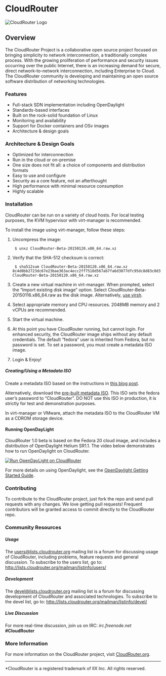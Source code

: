 # CloudRouter

![CloudRouter Logo](http://cloudrouter.org/wp-content/uploads/2015/01/CloudRouter-Logo-Regular.png)

## Overview

The CloudRouter Project is a collaborative open source project focused on bringing simplicity to network interconnection, a traditionally complex process. With the growing proliferation of performance and security issues occurring over the public Internet, there is an increasing demand for secure, direct network-to-network interconnection, including Enterprise to Cloud.  The CloudRouter community is developing and maintaining an open source software distribution of networking technologies.


### Features

- Full-stack SDN implementation including OpenDaylight
- Standards-based interfaces
- Built on the rock-solid foundation of Linux
- Monitoring and availability
- Support for Docker containers and OSv images
- Architecture & design goals

### Architecture & Design Goals

- Optimized for interconnection
- Run in the cloud or on-premise
- One size does not fit all: a choice of components and distribution formats
- Easy to use and configure
- Security as a core feature, not an afterthought
- High performance with minimal resource consumption
- Highly scalable

### Installation

CloudRouter can be run on a variety of cloud hosts. For local testing purposes, the KVM hypervisor with virt-manager is recommended. 

To install the image using virt-manager, follow these steps:

1. Uncompress the image: 

		$ unxz CloudRouter-Beta-20150120.x86_64.raw.xz

2. Verify that the SHA-512 checksum is correct:

		$ sha512sum CloudRouter-Beta-20150120.x86_64.raw.xz 8c4d0bb2723dc67e23bae363ac4ecc2ff7510d567ab7fa6d3077dfc95dc8d83c0d362ea7d5050e4366b9d6d1ab49e24b032e2f444e22e633863e9242925fc701 CloudRouter-Beta-20150120.x86_64.raw.xz

3. Create a new virtual machine in virt-manager. When prompted, select the “Import existing disk image” option. Select CloudRouter-Beta-20150116.x86_64.raw as the disk image. Alternatively, [use virsh](http://youtu.be/ISUJaYv0hg8).

4. Select appropriate memory and CPU resources. 2048MB memory and 2 vCPUs are recommended.

5. Start the virtual machine.

6. At this point you have CloudRouter running, but cannot login. For enhanced security, the CloudRouter image ships without any default credentials. The default “fedora” user is inherited from Fedora, but no password is set. To set a password, you must create a metadata ISO image.

7. Login & Enjoy!

##### Creating/Using a Metadata ISO

Create a metadata ISO based on the instructions in [this blog post](https://www.technovelty.org//linux/running-cloud-images-locally.html). 

Alternatively, download the [pre-built metadata ISO](http://cloudrouter.org/repo/beta/images/cr-init.iso). This ISO sets the fedora user’s password to “CloudRouter”. DO NOT use this ISO in production, it is strictly for test and demonstration purposes.

In virt-manager or VMware, attach the metadata ISO to the CloudRouter VM as a CDROM storage device.



#### Running OpenDayLight

CloudRouter 1.0 beta is based on the Fedora 20 cloud image, and includes a distribution of OpenDaylight Helium SR1.1. The video below demonstrates how to run OpenDaylight on CloudRouter.

[![Run OpenDayLight on CloudRouter](http://img.youtube.com/vi/Lq53clTFI4I/0.jpg)](http://www.youtube.com/watch?v=Lq53clTFI4I)

For more details on using OpenDaylight, see the [OpenDaylight Getting Started Guide](http://www.opendaylight.org/resources/getting-started-guide).

### Contributing

To contribute to the CloudRouter project, just fork the repo and send pull requests with any changes. We love getting pull requests! Frequent contributors will be granted access to commit directly to the CloudRouter repo.

### Community Resources

##### Usage

The <users@lists.cloudrouter.org> mailing list is a forum for discussing usage of CloudRouter, including problems, feature requests and general discussion. To subscribe to the users list, go to: <http://lists.cloudrouter.org/mailman/listinfo/users/>

##### Development

The <devel@lists.cloudrouter.org> mailing list is a forum for discussing development of CloudRouter and associated technologies. To subscribe to the devel list, go to: <http://lists.cloudrouter.org/mailman/listinfo/devel/>

##### Live Discussion

For more real-time discussion, join us on IRC: *irc.freenode.net* **#CloudRouter**

### More Information

For more information on the CloudRouter project, visit [CloudRouter.org](https://cloudrouter.org/).

---

*CloudRouter is a registered trademark of IIX Inc. All rights reserved. 
